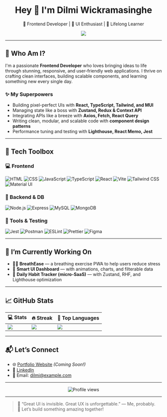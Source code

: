 <h1 align="center">Hey 👋 I'm Dilmi Wickramasinghe</h1>
<p align="center">
  🚀 Frontend Developer | 🎨 UI Enthusiast | 🧠 Lifelong Learner
</p>

<p align="center">
  <img src="https://readme-typing-svg.herokuapp.com/?lines=Crafting+Clean+Interfaces...;Building+Responsive+Designs...;Writing+Performant+React+Code...;Learning+Something+New+Everyday!&center=true&width=500&height=30&color=58A6FF&vCenter=true&pause=1000&size=18" />
</p>

---

## 🧠 Who Am I?

I'm a passionate **Frontend Developer** who loves bringing ideas to life through stunning, responsive, and user-friendly web applications. I thrive on crafting clean interfaces, building scalable components, and learning something new every single day.

### ✨ My Superpowers
- Building pixel-perfect UIs with **React, TypeScript, Tailwind, and MUI**
- Managing state like a boss with **Zustand, Redux & Context API**
- Integrating APIs like a breeze with **Axios, Fetch, React Query**
- Writing clean, modular, and scalable code with **component design patterns**
- Performance tuning and testing with **Lighthouse, React Memo, Jest**

---

## 🧰 Tech Toolbox

### 💻 Frontend
![HTML](https://img.shields.io/badge/-HTML5-E34F26?style=flat-square&logo=html5&logoColor=white)
![CSS](https://img.shields.io/badge/-CSS3-1572B6?style=flat-square&logo=css3)
![JavaScript](https://img.shields.io/badge/-JavaScript-F7DF1E?style=flat-square&logo=javascript&logoColor=000)
![TypeScript](https://img.shields.io/badge/-TypeScript-007ACC?style=flat-square&logo=typescript&logoColor=white)
![React](https://img.shields.io/badge/-React-61DAFB?style=flat-square&logo=react&logoColor=black)
![Vite](https://img.shields.io/badge/-Vite-646CFF?style=flat-square&logo=vite&logoColor=white)
![Tailwind CSS](https://img.shields.io/badge/-Tailwind%20CSS-38B2AC?style=flat-square&logo=tailwind-css&logoColor=white)
![Material UI](https://img.shields.io/badge/-MUI-0081CB?style=flat-square&logo=mui&logoColor=white)

### 🧱 Backend & DB
![Node.js](https://img.shields.io/badge/-Node.js-339933?style=flat-square&logo=node.js&logoColor=white)
![Express](https://img.shields.io/badge/-Express-000000?style=flat-square&logo=express&logoColor=white)
![MySQL](https://img.shields.io/badge/-MySQL-4479A1?style=flat-square&logo=mysql&logoColor=white)
![MongoDB](https://img.shields.io/badge/-MongoDB-4EA94B?style=flat-square&logo=mongodb&logoColor=white)

### 🧪 Tools & Testing
![Jest](https://img.shields.io/badge/-Jest-C21325?style=flat-square&logo=jest&logoColor=white)
![Postman](https://img.shields.io/badge/-Postman-FF6C37?style=flat-square&logo=postman&logoColor=white)
![ESLint](https://img.shields.io/badge/-ESLint-4B32C3?style=flat-square&logo=eslint&logoColor=white)
![Prettier](https://img.shields.io/badge/-Prettier-F7B93E?style=flat-square&logo=prettier&logoColor=black)
![Figma](https://img.shields.io/badge/-Figma-F24E1E?style=flat-square&logo=figma&logoColor=white)

---

## 🚀 I’m Currently Working On
- 🧘‍♀️ **BreathEase** — a breathing exercise PWA to help users reduce stress
- 🧩 **Smart UI Dashboard** — with animations, charts, and filterable data
- 📆 **Daily Habit Tracker (micro-SaaS)** — with Zustand, RHF, and Lighthouse optimization

---

## 📈 GitHub Stats

| 💻 Stats | 🔥 Streak | 🧠 Top Languages |
|----------|----------|-----------------|
| ![](https://github-readme-stats.vercel.app/api?username=99dilmimaleesha&theme=tokyonight&show_icons=true&count_private=true) | ![](https://github-readme-streak-stats.herokuapp.com/?user=99dilmimaleesha&theme=tokyonight) | ![](https://github-readme-stats.vercel.app/api/top-langs/?username=99dilmimaleesha&theme=tokyonight&layout=compact) |

---

## 📬 Let’s Connect

- 🌐 [Portfolio Website](https://your-portfolio-site.com) *(Coming Soon!)*
- 💼 [LinkedIn](https://linkedin.com/in/your-link)
- 📧 Email: dilmi@example.com

---

<p align="center">
  <img src="https://komarev.com/ghpvc/?username=99dilmimaleesha&style=flat-square&color=blue" alt="Profile views" />
</p>

---

> 🚧 “Great UI is invisible. Great UX is unforgettable.” — Me, probably.  
> 🌟 Let’s build something amazing together!

<!-- Made with ❤️ by Dilmi -->


